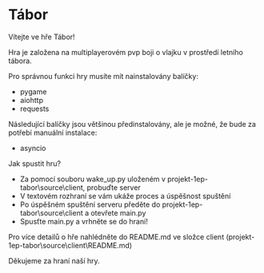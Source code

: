 # Tábor

Vítejte ve hře Tábor!

Hra je založena na multiplayerovém pvp boji o vlajku v prostředí letního tábora.

Pro správnou funkci hry musíte mít nainstalovány balíčky:

- pygame
- aiohttp
- requests

Následující balíčky jsou většinou předinstalovány, ale je možné, že bude za potřebí manuální instalace:

- asyncio

Jak spustit hru?

- Za pomocí souboru wake_up.py uloženém v projekt-1ep-tabor\source\client, probuďte server
- V textovém rozhraní se vám ukáže proces a úspěšnost spuštění
- Po úspěšném spuštění serveru předěte do projekt-1ep-tabor\source\client a otevřete main.py
- Spusťte main.py a vrhněte se do hraní!

Pro více detailů o hře nahlédněte do README.md ve složce client (projekt-1ep-tabor\source\client\README.md)

Děkujeme za hraní naší hry.
